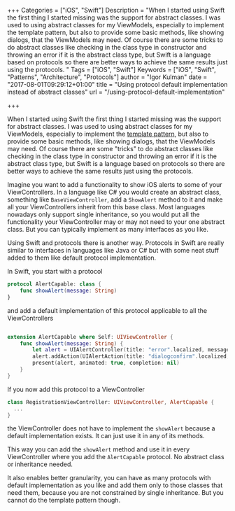 +++
Categories = ["iOS", "Swift"]
Description = "When I started using Swift the first thing I started missing was the support for abstract classes. I was used to using abstract classes for my ViewModels, especially to implement the template pattern, but also to provide some basic methods, like showing dialogs, that the ViewModels may need. Of course there are some tricks to do abstract classes like checking in the class type in constructor and throwing an error if it is the abstract class type, but Swift is a language based on protocols so there are better ways to achieve the same results just using the protocols. "
Tags = ["iOS", "Swift"]
Keywords = ["iOS", "Swift", "Patterns", "Architecture", "Protocols"]
author = "Igor Kulman"
date = "2017-08-01T09:29:12+01:00"
title = "Using protocol default implementation instead of abstract classes"
url = "/using-protocol-default-implementation"

+++

When I started using Swift the first thing I started missing was the support for abstract classes. I was used to using abstract classes for my ViewModels, especially to implement the [template pattern](https://www.tutorialspoint.com/design_pattern/template_pattern.htm), but also to provide some basic methods, like showing dialogs, that the ViewModels may need. Of course there are some "tricks" to do abstract classes like checking in the class type in constructor and throwing an error if it is the abstract class type, but Swift is a language based on protocols so there are better ways to achieve the same results just using the protocols. 

Imagine you want to add a functionality to show iOS alerts to some of your ViewControllers. In a language like C# you would create an abstract class, something like `BaseViewController`, add a `ShowAlert` method to it and make all your ViewControllers inherit from this base class. Most languages nowadays only support single inheritance, so you would put all the functionality your ViewController may or may not need to your one abstract class. But you can typically implement as many interfaces as you like. 

Using Swift and protocols there is another way. Protocols in Swift are really similar to interfaces in languages like Java or C# but with some neat stuff added to them like default protocol implementation. 

<!--more-->

In Swift, you start with a protocol 

```swift
protocol AlertCapable: class {
    func showAlert(message: String)
}
```

and add a default implementation of this protocol applicable to all the ViewControllers

```swift

extension AlertCapable where Self: UIViewController {
    func showAlert(message: String) {
        let alert = UIAlertController(title: "error".localized, message: message, preferredStyle: UIAlertControllerStyle.alert)
        alert.addAction(UIAlertAction(title: "dialogconfirm".localized, style: UIAlertActionStyle.default, handler: nil))
        present(alert, animated: true, completion: nil)
    }
}
```

If you now add this protocol to a ViewController

```swift
class RegistrationViewController: UIViewController, AlertCapable {
  ...
}
```

the ViewController does not have to implement the `showAlert` because a default implementation exists. It can just use it in any of its methods. 

This way you can add the `showAlert` method and use it in every ViewController where you add the `AlertCapable` protocol. No abstract class or inheritance needed. 

It also enables better granularity, you can have as many protocols with default implementation as you like and add them only to those classes that need them, because you are not constrained by single inheritance. But you cannot do the template pattern though. 
